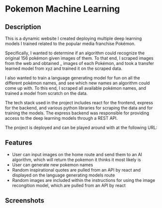 # Pokemon Machine Learning
## Description
This is a dynamic website I created deploying multiple deep learning models I trained related to the popular media franchise 
Pokémon. 

Specifically, I wanted to determine if an algorithm could recognize the original 156 pokémon given images of them. To that end, I scraped images from the web and obtained _ images of each Pokémon, and took a transfer learned model from xyz and trained it on the scraped data. 

I also wanted to train a language generating model for fun on all the different pokémon names, and see which new names an algorithm could come up with. To this end, I scraped all available pokémon names, and trained a model from scratch on the data. 

The tech stack used in the project includes react for the frontend, express for the backend, and various python libraries for scraping the data and for training the models. The express backend was responsible for providing access to the deep learning models through a REST API. 

The project is deployed and can be played around with at the following URL:  

## Features 
* User can input images on the home route and send them to an AI algorithm, which will return the pokemon it thinks it most likely is
* User can generate new pokemon names
* Random inspirational quotes are pulled from an API by react and displayed on the language generating models route
* Random images are included within the instructions for using the image recongition model, which are pulled from an API by react 

## Screenshots 
